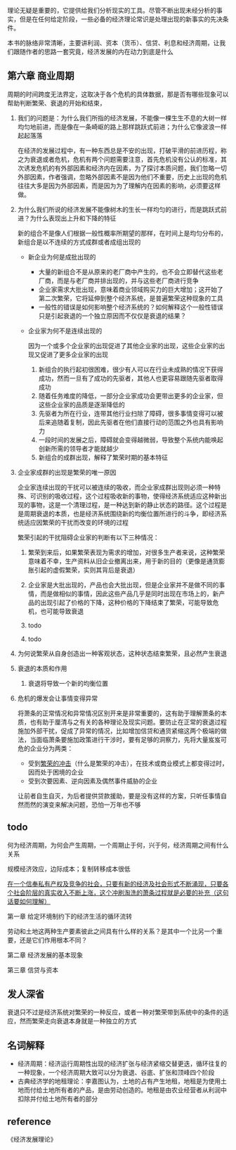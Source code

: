 理论无疑是重要的，它提供给我们分析现实的工具。尽管不断出现未经分析的事实，但是在任何给定阶段，一些必备的经济理论常识是处理出现的新事实的先决条件。

本书的脉络非常清晰，主要讲利润、资本（货币）、信贷、利息和经济周期，让我们跟随作者的思路一套究竟，经济发展的内在动力到底是什么



## 第六章 商业周期

周期的时间跨度无法界定，这取决于各个危机的具体数据，那是否有哪些现象可以帮助判断繁荣、衰退的开始和结束，

1. 我们的问题是：为什么我们所指的经济发展，不能像一棵生生不息的大树一样均匀地前进，而是像在一条崎岖的路上那样跳跃式前进；为什么它像波浪一样起起落落

   在经济的发展过程中，有一种东西总是不安的出现，打破平滑的前进历程，称之为衰退或者危机，危机有两个问题需要注意，首先危机没有公认的标准，其次诱发危机的有外部因素和经济内在因素，为了探讨本质问题，我们忽略一切外部因素，作者强调，忽略外部因素不是因为他们不重要，历史上出现的危机往往大多是因为外部因素，而是因为为了理解内在因素的影响，必须要这样做。

2. 为什么我们所说的经济发展不能像树木的生长一样均匀的进行，而是跳跃式前进？为什么表现出上升和下降的特征

   新的组合不是像人们根据一般性概率所期望的那样，在时间上是均匀分布的，新组合是以不连续的方式成群或者成组出现的

   - 新企业为何是成批出现的

     -  大量的新组合不是从原来的老厂商中产生的，也不会立即替代这些老厂商，而是与老厂商并排出现的，并与这些老厂商进行竞争
     -  企业家需求大批出现，意味着商业领域购买力的巨大增加；这开始了第二次繁荣，它将延伸到整个经济系统，是普遍繁荣这种现象的工具
     -  一般性的错误是如何影响整个经济系统的？如何解释这个一般性错误只是引起衰退的一个独立原因而不仅仅是衰退的结果？

   - 企业家为何不是连续出现的

     因为一个或多个企业家的出现促进了其他企业家的出现，这些企业家的出现又促进了更多企业家的出现

     1. 新组合的执行起初很困难，很少有人可以在行业未成熟的情况下获得成功，然而一旦有了成功的先驱者，其他人也更容易跟随先驱者取得成功
     2. 随着任务难度的降低，一部分企业家成功会更带出更多的企业家，但这些企业家的品质是逐渐降低的
     3. 先驱者为所在行业，连带其他行业扫除了障碍，很多事情变得可以被后来追随着复制，因此先驱者在他们直接行动的范围之外也具有影响力
     4. 一段时间的发展之后，障碍就会变得越微弱，导致整个系统内能唤起创新所需的领导者才能就越少
     5. 新组合的成群出现，解释了繁荣时期的基本特征

3. 企业家成群的出现是繁荣的唯一原因

   企业家连续出现的干扰可以被连续的吸收，而企业家成群出现则必须一种特殊、可识别的吸收过程，这个过程吸收新的事物，使得经济系统适应这种新出现的事物，这是一个清理过程，是一种达到新的静止状态的路径。这个过程是是周期衰退的本质，也是经济系统围绕新的均衡位置所进行的斗争，即经济系统适应因繁荣的干扰而改变的环境的过程

   繁荣引起的干扰阻碍企业家的判断有以下三种情况：

   1. 繁荣到来后，如果繁荣表现为需求的增加，对很多生产者来说，这种繁荣意味着不幸，生产资料从旧企业撤离出来，用于新的目的（更像是通货膨胀引起的虚假繁荣，实则其背后是衰退）

   2. 企业家是大批出现的，产品也会大批出现，但是企业家并不是做不同的事情，而是做相似的事情，因此这些产品几乎是同时出现在市场上的，新产品的出现引起了价格的下降，这种价格的下降结束了繁荣，可能导致危机，也可能导致衰退

   3. todo

   4. todo

      

4. 为何说繁荣从自身创造出一种客观状态，这种状态结束繁荣，且必然产生衰退

5. 衰退的本质和作用

   1. 衰退将导致一个新的均衡位置

6. 危机的爆发会让事情变得异常

   将萧条的正常情况和异常情况区别开来是非常重要的，这有助于理解萧条的本质，也有助于厘清与之有关的各种理论及现实问题。要防止在正常的衰退过程施加外部干扰，促成了异常的情况，比如增加信贷和通货紧缩这两个极端的做法，当面临萧条要施加政策进行干涉时，要有足够的洞察力，先将大量岌岌可危的企业分为两类：

   - 受到<u>繁荣的冲击</u>（什么是繁荣的冲击），在技术或商业模式上都变得过时，因而处于困境的企业
   - 受到次要因素、逆向因素及偶然事件威胁的企业

   让前者自生自灭，为后者提供贷款援助，要是没有这样的方案，只听任事情自然而然的演变来解决问题，恐怕一万年也不够

   

## todo

何为经济周期，为何会产生周期，一个周期止于何，兴于何，经济周期之间有什么关系

规模经济效应，边际成本；复制转移成本很低



<u>在一个信奉私有产权及竞争的社会，只要有新的经济及社会形式不断涌现，只要各个社会阶层的真实收入不断上涨，这个冲刷淘洗的萧条过程就是必要的补充（这句话要如何理解）</u> 

第一章 给定环境制约下的经济生活的循环流转

劳动和土地这两种生产要素彼此之间具有什么样的关系？是其中一个比另一个重要，还是它们作用根本不同？

第二章 经济发展的基本现象

第三章 信贷与资本



## 发人深省

衰退只不过是经济系统对繁荣的一种反应，或者一种对繁荣带到系统中的条件的适应，然而繁荣走向衰退本身就是一种独立的方式



## 名词解释



- 经济周期：经济运行周期性出现的经济扩张与经济紧缩交替更迭，循环往复的一种现象，一个经济周期大致可以分为衰退、谷底、扩张和顶峰四个阶段
- 古典经济学的地租理论：李嘉图认为，土地的占有产生地租，地租是为使用土地而付给土地所有者的产品，是由劳动创造的。地租是由农业经营者从利润中扣除并付给土地所有者的部分



## reference

《经济发展理论》